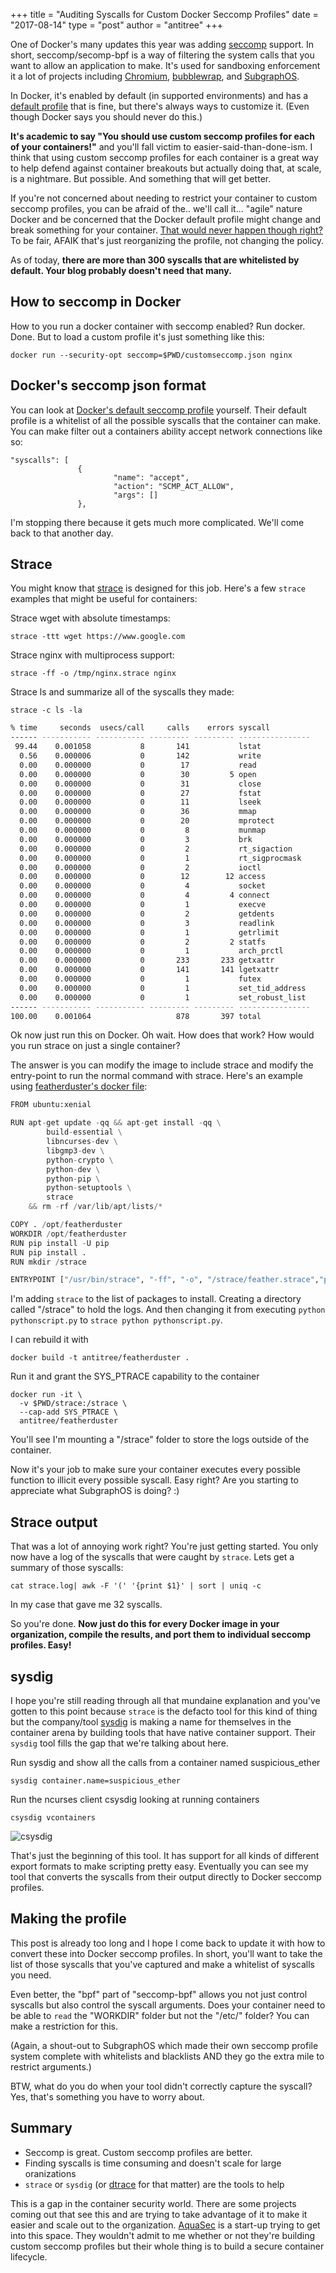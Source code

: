 +++
title = "Auditing Syscalls for Custom Docker Seccomp Profiles"
date = "2017-08-14"
type = "post"
author = "antitree"
+++

One of Docker's many updates this year was adding [seccomp](https://docs.docker.com/engine/security/seccomp/) support.
In short, seccomp/secomp-bpf is a way of filtering the system calls that
you want to allow an application to make. It's used for sandboxing enforcement
it a lot of projects including [Chromium](https://chromium.googlesource.com/chromium/src/+/lkcr/docs/linux_sandboxing.md), [bubblewrap](https://github.com/projectatomic/bubblewrap), and [SubgraphOS](https://github.com/subgraph/oz/wiki/Oz-Seccomp).

In Docker, it's enabled by default (in supported environments) and has a [default profile](https://raw.githubusercontent.com/moby/moby/master/profiles/seccomp/default.json) that is
fine, but there's always ways to customize it. (Even though Docker says you should never do this.)

**It's academic to say "You should use custom seccomp profiles for each of your
containers!"** and you'll fall victim to
easier-said-than-done-ism. I think that using custom seccomp profiles for each
container is a great way to help defend against container breakouts but actually
doing that, at scale, is a nightmare. But possible. And something that will get better.

If you're not concerned about needing to restrict your container to custom seccomp
profiles, you can be afraid of the.. we'll call it... "agile" nature Docker and
be concerned that the Docker default profile might change and break something
for your container. [That would never happen though right?](https://fossies.org/diffs/docker/1.12.6_vs_1.13.0/profiles/seccomp/default.json-diff.html)
To be fair, AFAIK that's just reorganizing the profile, not changing the policy.

As of today, **there are more than 300 syscalls that are whitelisted by default.
Your blog probably doesn't need that many.**

## How to seccomp in Docker

How to you run a docker container with seccomp enabled? Run docker. Done.
But to load a custom profile it's just something like this:
```
docker run --security-opt seccomp=$PWD/customseccomp.json nginx
```

## Docker's seccomp json format
You can look at [Docker's default seccomp profile](https://raw.githubusercontent.com/moby/moby/master/profiles/seccomp/default.json)
yourself. Their default profile is a whitelist of all the possible syscalls that
the container can make. You can make filter out a containers ability accept
network connections like so:

```
"syscalls": [
               {
                       "name": "accept",
                       "action": "SCMP_ACT_ALLOW",
                       "args": []
               },
```

I'm stopping there because it gets much more complicated. We'll come back to
that another day.

## Strace

You might know that [strace](https://linux.die.net/man/1/strace) is designed for
this job. Here's a few `strace`
examples that might be useful for containers:

Strace wget with absolute timestamps:

`strace -ttt wget https://www.google.com`

Strace nginx with multiprocess support:

`strace -ff -o /tmp/nginx.strace nginx`

Strace ls and summarize all of the syscalls they made:

`strace -c ls -la`

```bash
% time     seconds  usecs/call     calls    errors syscall
------ ----------- ----------- --------- --------- ----------------
 99.44    0.001058           8       141           lstat
  0.56    0.000006           0       142           write
  0.00    0.000000           0        17           read
  0.00    0.000000           0        30         5 open
  0.00    0.000000           0        31           close
  0.00    0.000000           0        27           fstat
  0.00    0.000000           0        11           lseek
  0.00    0.000000           0        36           mmap
  0.00    0.000000           0        20           mprotect
  0.00    0.000000           0         8           munmap
  0.00    0.000000           0         3           brk
  0.00    0.000000           0         2           rt_sigaction
  0.00    0.000000           0         1           rt_sigprocmask
  0.00    0.000000           0         2           ioctl
  0.00    0.000000           0        12        12 access
  0.00    0.000000           0         4           socket
  0.00    0.000000           0         4         4 connect
  0.00    0.000000           0         1           execve
  0.00    0.000000           0         2           getdents
  0.00    0.000000           0         3           readlink
  0.00    0.000000           0         1           getrlimit
  0.00    0.000000           0         2         2 statfs
  0.00    0.000000           0         1           arch_prctl
  0.00    0.000000           0       233       233 getxattr
  0.00    0.000000           0       141       141 lgetxattr
  0.00    0.000000           0         1           futex
  0.00    0.000000           0         1           set_tid_address
  0.00    0.000000           0         1           set_robust_list
------ ----------- ----------- --------- --------- ----------------
100.00    0.001064                   878       397 total
```

Ok now just run this on Docker. Oh wait. How does that work? How would you run
strace on just a single container?

The answer is you can modify the image to include strace and modify the
entry-point to run the normal command with strace. Here's an example
using [featherduster's docker file](https://github.com/nccgroup/featherduster/blob/master/Dockerfile):

```Python
FROM ubuntu:xenial

RUN apt-get update -qq && apt-get install -qq \
        build-essential \
        libncurses-dev \
        libgmp3-dev \
        python-crypto \
        python-dev \
        python-pip \
        python-setuptools \
        strace
    && rm -rf /var/lib/apt/lists/*

COPY . /opt/featherduster
WORKDIR /opt/featherduster
RUN pip install -U pip
RUN pip install .
RUN mkdir /strace

ENTRYPOINT ["/usr/bin/strace", "-ff", "-o", "/strace/feather.strace","python", "/opt/featherduster/featherduster/featherduster.py"]
```
I'm adding `strace` to the list of packages to install. Creating a directory
called "/strace" to hold the logs. And then changing it from executing
`python pythonscript.py` to `strace python pythonscript.py`.

I can rebuild it with
```
docker build -t antitree/featherduster .
```

Run it and grant the SYS_PTRACE capability to the container
```
docker run -it \
  -v $PWD/strace:/strace \
  --cap-add SYS_PTRACE \
  antitree/featherduster
```

You'll see I'm mounting a "/strace" folder to store the logs outside of the
container.

Now it's your job to make sure your container executes every possible function
to illicit every possible syscall. Easy right? Are you starting to appreciate
what SubgraphOS is doing? :)

## Strace output

That was a lot of annoying work right? You're just getting started. You only
now have a log of the syscalls that were caught by `strace`. Lets get a summary
of those syscalls:

`cat strace.log| awk -F '(' '{print $1}' | sort | uniq -c`

In my case that gave me 32 syscalls.

So you're done. **Now just do this for every Docker image in your organization,
compile the results, and port them to individual seccomp profiles. Easy!**

## sysdig

I hope you're still reading through all that mundaine explanation and you've
gotten to this point because
`strace` is the defacto tool for this kind of thing but the company/tool
[sysdig](https://www.sysdig.org/wiki/sysdig-examples/) is making a name for themselves in the
container arena by building tools that have native container support. Their
`sysdig` tool fills the gap that we're talking about here.

Run sysdig and show all the calls from a container named suspicious_ether

`sysdig container.name=suspicious_ether`

Run the ncurses client csysdig looking at running containers

`csysdig vcontainers`

![csysdig](/img/2017_csysdig.png)

That's just the beginning of this tool. It has support for all kinds of different
export formats to make scripting pretty easy. Eventually you can see my tool that
converts the syscalls from their output directly to Docker seccomp profiles.

## Making the profile

This post is already too long and I hope I come back to update it with how to
convert these into Docker seccomp profiles. In short, you'll want to take the
list of those syscalls that you've captured and make a whitelist of syscalls you
need.

Even better, the "bpf" part of "seccomp-bpf" allows you not just control syscalls
but also control the syscall arguments. Does your container need to be able to
`read` the "WORKDIR" folder but not the "/etc/" folder? You can make a restriction
for this.

(Again, a shout-out to SubgraphOS which made their own seccomp profile system
  complete with whitelists and blacklists AND they go the extra mile to restrict
  arguments.)

BTW, what do you do when your tool didn't correctly capture the syscall?
Yes, that's something you have to worry about.

## Summary

* Seccomp is great. Custom seccomp profiles are better.
* Finding syscalls is time consuming and doesn't scale for large oranizations
* `strace` or `sysdig` (or [dtrace](http://dtrace.org/blogs/about/) for that matter)
are the tools to help

This is a gap in the container security world. There are some projects coming out
that see this and are trying to take advantage of it to make it easier and scale
out to the organization. [AquaSec](https://www.aquasec.com/) is a start-up
trying to get into this space. They wouldn't admit to me whether or not they're
building custom seccomp profiles but their whole thing is to build a secure
container lifecycle.
